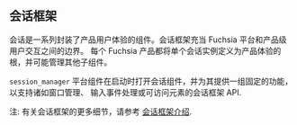 <!-- ## Session framework -->
## 会话框架

<!-- Sessions are components that encapsulate a product’s user experience. The
session framework serves as a boundary between the Fuchsia platform and the
product-level user interaction. Each Fuchsia product defines a single session
instance as the root of the product experience, which may or may not manage
additional child components. -->
会话是一系列封装了产品用户体验的组件。会话框架充当 Fuchsia 平台和产品级用户交互之间的边界。 
每个 Fuchsia 产品都将单个会话实例定义为产品体验的根，并可能管理其他子组件。


<!-- The `session_manager` platform component starts the session component on boot
and offers it a fixed set of capabilities necessary to support the session
framework APIs for elements such as window management, input event handling, or
accessibility. -->
`session_manager` 平台组件在启动时打开会话组件，并为其提供一组固定的功能，以支持诸如窗口管理、
输入事件处理或可访问元素的会话框架 API.

<!-- Note: For more details on the session framework, see
[Introduction to the session framework](/concepts/session/introduction.md). -->
注: 有关会话框架的更多细节，请参考
[会话框架介绍](/concepts/session/introduction.md).
